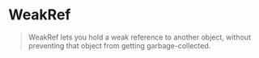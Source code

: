 # WeakRef

> WeakRef lets you hold a weak reference to another object, without preventing
> that object from getting garbage-collected.